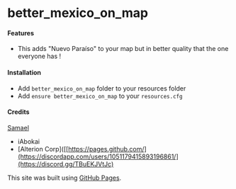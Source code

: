 # better_mexico_on_map

#### Features
- This adds "Nuevo Paraíso" to your map but in better quality that the one everyone has !

#### Installation
- Add `better_mexico_on_map` folder to your resources folder
- Add `ensure better_mexico_on_map` to your `resources.cfg`

#### Credits
[Samael]([https://pages.github.com/](https://discordapp.com/users/1051179415893196861/))
- iAbokai
- [Alterion Corp]([[https://pages.github.com/](https://discordapp.com/users/1051179415893196861/](https://discord.gg/TBuEKJVtJc)

This site was built using [GitHub Pages](https://pages.github.com/).

